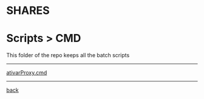 # SHARES
# Scripts > CMD
This folder of the repo keeps all the batch scripts

---------------------------
[ativarProxy.cmd](ativarProxy.cmd)<br>

---------------------------

[back](../)
